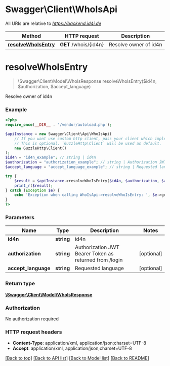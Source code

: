 # Swagger\Client\WhoIsApi

All URIs are relative to *https://backend.id4i.de*

Method | HTTP request | Description
------------- | ------------- | -------------
[**resolveWhoIsEntry**](WhoIsApi.md#resolveWhoIsEntry) | **GET** /whois/{id4n} | Resolve owner of id4n


# **resolveWhoIsEntry**
> \Swagger\Client\Model\WhoIsResponse resolveWhoIsEntry($id4n, $authorization, $accept_language)

Resolve owner of id4n

### Example
```php
<?php
require_once(__DIR__ . '/vendor/autoload.php');

$apiInstance = new Swagger\Client\Api\WhoIsApi(
    // If you want use custom http client, pass your client which implements `GuzzleHttp\ClientInterface`.
    // This is optional, `GuzzleHttp\Client` will be used as default.
    new GuzzleHttp\Client()
);
$id4n = "id4n_example"; // string | id4n
$authorization = "authorization_example"; // string | Authorization JWT Bearer Token as returned from /login
$accept_language = "accept_language_example"; // string | Requested language

try {
    $result = $apiInstance->resolveWhoIsEntry($id4n, $authorization, $accept_language);
    print_r($result);
} catch (Exception $e) {
    echo 'Exception when calling WhoIsApi->resolveWhoIsEntry: ', $e->getMessage(), PHP_EOL;
}
?>
```

### Parameters

Name | Type | Description  | Notes
------------- | ------------- | ------------- | -------------
 **id4n** | **string**| id4n |
 **authorization** | **string**| Authorization JWT Bearer Token as returned from /login | [optional]
 **accept_language** | **string**| Requested language | [optional]

### Return type

[**\Swagger\Client\Model\WhoIsResponse**](../Model/WhoIsResponse.md)

### Authorization

No authorization required

### HTTP request headers

 - **Content-Type**: application/xml, application/json;charset=UTF-8
 - **Accept**: application/xml, application/json;charset=UTF-8

[[Back to top]](#) [[Back to API list]](../../README.md#documentation-for-api-endpoints) [[Back to Model list]](../../README.md#documentation-for-models) [[Back to README]](../../README.md)

